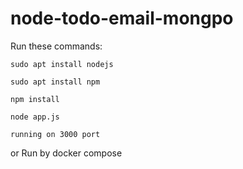 # node-todo-email-mongpo

Run these commands:


`sudo apt install nodejs`


`sudo apt install npm`


`npm install`

`node app.js`

`running on 3000 port`


or Run by docker compose

